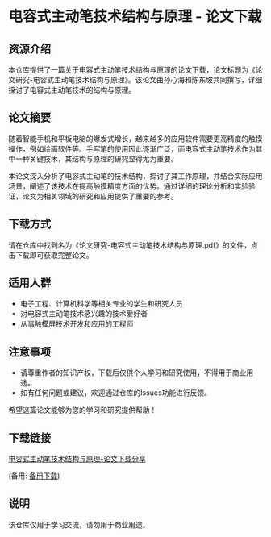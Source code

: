 # 电容式主动笔技术结构与原理 - 论文下载

## 资源介绍

本仓库提供了一篇关于电容式主动笔技术结构与原理的论文下载，论文标题为《论文研究-电容式主动笔技术结构与原理》。该论文由孙心海和陈东坡共同撰写，详细探讨了电容式主动笔技术的结构与原理。

## 论文摘要

随着智能手机和平板电脑的爆发式增长，越来越多的应用软件需要更高精度的触摸操作，例如绘画软件等。手写笔的使用因此逐渐广泛，而电容式主动笔技术作为其中一种关键技术，其结构与原理的研究显得尤为重要。

本论文深入分析了电容式主动笔的技术结构，探讨了其工作原理，并结合实际应用场景，阐述了该技术在提高触摸精度方面的优势。通过详细的理论分析和实验验证，论文为相关领域的研究和应用提供了重要的参考。

## 下载方式

请在仓库中找到名为《论文研究-电容式主动笔技术结构与原理.pdf》的文件，点击下载即可获取完整论文。

## 适用人群

- 电子工程、计算机科学等相关专业的学生和研究人员
- 对电容式主动笔技术感兴趣的技术爱好者
- 从事触摸屏技术开发和应用的工程师

## 注意事项

- 请尊重作者的知识产权，下载后仅供个人学习和研究使用，不得用于商业用途。
- 如有任何问题或建议，欢迎通过仓库的Issues功能进行反馈。

希望这篇论文能够为您的学习和研究提供帮助！

## 下载链接
[电容式主动笔技术结构与原理-论文下载分享](https://pan.quark.cn/s/b8012c9fa4bf) 

(备用: [备用下载](https://pan.baidu.com/s/1vUEI_bfcVbItrny79hhS4Q?pwd=1234))

## 说明

该仓库仅用于学习交流，请勿用于商业用途。
